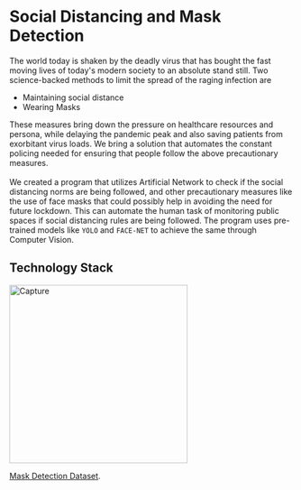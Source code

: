 # Social Distancing and Mask Detection
The world today is shaken  by the deadly virus that has bought the fast moving lives of today's modern society to an absolute stand still.
Two science-backed methods to limit the spread of the raging infection are 
* Maintaining social distance
* Wearing Masks

These measures bring down the pressure on healthcare resources and persona, while delaying the pandemic peak and also saving patients from exorbitant virus loads.
We bring a solution that automates the constant policing needed for ensuring that people follow the above precautionary measures. <br><br>
We created a program that utilizes Artificial Network to check if the social distancing norms are being followed, and other precautionary measures like the use of face masks that could possibly help in avoiding the need for future lockdown. This can automate the human task of monitoring public spaces if social distancing rules are being followed. The program uses pre-trained models like ```YOLO``` and ```FACE-NET``` to achieve the same through Computer Vision.

## Technology Stack
<img width="316" alt="Capture" src="https://user-images.githubusercontent.com/68152189/124361857-05a29400-dc4f-11eb-98df-b4b2b6d0df41.PNG">

[Mask Detection Dataset](https://www.kaggle.com/shantanu1118/face-mask-detection-dataset-with-4k-samples).
